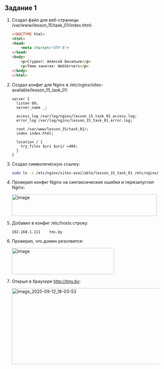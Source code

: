 ## Задание 1
1) Создал файл для веб-страницы /var/www/lesson_15/task_01/index.html:

   ```html
   <!DOCTYPE html>
   <html>
   <head>
       <meta charset="UTF-8">
   </head>
   <body>
       <p>Студент: Алексей Васильев</p>
       <p>Тема занятия: WebServers</p>
   </body>
   </html>
   ```

3) Создал конфиг для Nginx в /etc/nginx/sites-available/lesson_15_task_01:

   ```text
   server {
     listen 80;
     server_name _;
   
     access_log /var/log/nginx/lesson_15_task_01_access.log;
     error_log /var/log/nginx/lesson_15_task_01_error.log;
   
     root /var/www/lesson_15/task_01/;
     index index.html;
   
     location / {
       try_files $uri $uri/ =404;
     }
   }
   ```

4) Создал символическую ссылку:

   ```bash
   sudo ln -s /etc/nginx/sites-available/lesson_15_task_01 /etc/nginx/sites-enabled/
   ```

5) Проверил конфиг Nginx на синтаксические ошибки и перезапустил Nginx:

   <img width="473" height="71" alt="image" src="https://github.com/user-attachments/assets/2139be94-8e99-4d34-9b32-bb10a68812e7" />

6) Добавил в конфиг /etc/hosts строку:

   ```text
   192.168.1.111	tms.by
   ```

7) Проверил, что домен резолвится:

   <img width="334" height="86" alt="image" src="https://github.com/user-attachments/assets/128487fe-3d95-45da-ac59-e983862aee6c" />


8) Открыл в браузере http://tms.by:

   <img width="534" height="247" alt="image_2025-09-12_18-03-53" src="https://github.com/user-attachments/assets/a5cf00ef-cf64-4470-81de-402d885c3b4b" />
